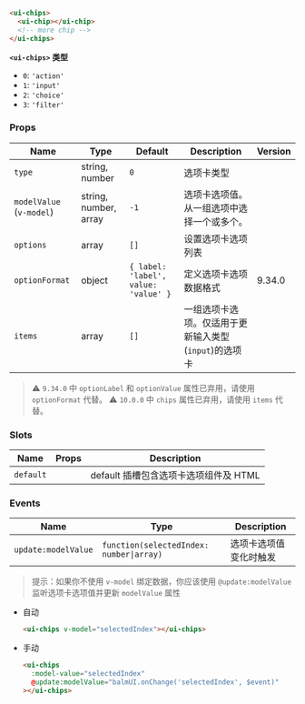 ```html
<ui-chips>
  <ui-chip></ui-chip>
  <!-- more chip -->
</ui-chips>
```

**`<ui-chips>` 类型**

- `0`: `'action'`
- `1`: `'input'`
- `2`: `'choice'`
- `3`: `'filter'`

### Props

| Name                     | Type                  | Default                              | Description                                           | Version |
| ------------------------ | --------------------- | ------------------------------------ | ----------------------------------------------------- | ------- |
| `type`                   | string, number        | `0`                                  | 选项卡类型                                            |         |
| `modelValue` (`v-model`) | string, number, array | `-1`                                 | 选项卡选项值。从一组选项中选择一个或多个。            |         |
| `options`                | array                 | `[]`                                 | 设置选项卡选项列表                                    |         |
| `optionFormat`           | object                | `{ label: 'label', value: 'value' }` | 定义选项卡选项数据格式                                | 9.34.0  |
| `items`                  | array                 | `[]`                                 | 一组选项卡选项。仅适用于更新输入类型(`input`)的选项卡 |         |

> ⚠️ `9.34.0` 中 `optionLabel` 和 `optionValue` 属性已弃用，请使用 `optionFormat` 代替。
> ⚠️ `10.0.0` 中 `chips` 属性已弃用，请使用 `items` 代替。

### Slots

| Name      | Props | Description                           |
| --------- | ----- | ------------------------------------- |
| `default` |       | default 插槽包含选项卡选项组件及 HTML |

### Events

| Name                | Type                                     | Description            |
| ------------------- | ---------------------------------------- | ---------------------- |
| `update:modelValue` | `function(selectedIndex: number\|array)` | 选项卡选项值变化时触发 |

> 提示：如果你不使用 `v-model` 绑定数据，你应该使用 `@update:modelValue` 监听选项卡选项值并更新 `modelValue` 属性

- 自动

  ```html
  <ui-chips v-model="selectedIndex"></ui-chips>
  ```

- 手动

  ```html
  <ui-chips
    :model-value="selectedIndex"
    @update:modelValue="balmUI.onChange('selectedIndex', $event)"
  ></ui-chips>
  ```
